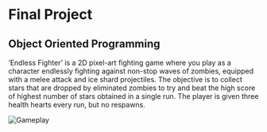 # Final Project
## Object Oriented Programming

‘Endless Fighter’ is a 2D pixel-art fighting game where you play as a character endlessly fighting against non-stop waves of zombies, equipped with a melee attack and ice shard projectiles. The objective is to collect stars that are dropped by eliminated zombies to try and beat the high score of highest number of stars obtained in a single run. The player is given three health hearts every run, but no respawns.

![Gameplay](https://i.imgur.com/geM1wLh.png)
